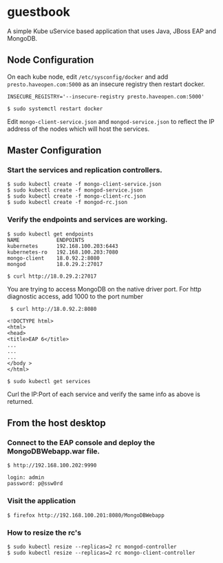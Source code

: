 # guestbook
A simple Kube uService based application that uses Java, JBoss EAP and MongoDB.

## Node Configuration

On each kube node, edit `/etc/sysconfig/docker` and add
`presto.haveopen.com:5000` as an insecure registry then 
restart docker.

`INSECURE_REGISTRY='--insecure-registry presto.haveopen.com:5000'`
 
`$ sudo systemctl restart docker`

Edit `mongo-client-service.json` and `mongod-service.json` to reflect 
the IP address of the nodes which will host the services.

## Master Configuration

### Start the services and replication controllers.

    $ sudo kubectl create -f mongo-client-service.json
    $ sudo kubectl create -f mongod-service.json
    $ sudo kubectl create -f mongo-client-rc.json
    $ sudo kubectl create -f mongod-rc.json

### Verify the endpoints and services are working.

    $ sudo kubectl get endpoints
    NAME            ENDPOINTS
    kubernetes      192.168.100.203:6443
    kubernetes-ro   192.168.100.203:7080
    mongo-client    18.0.92.2:8080
    mongod          18.0.29.2:27017

    $ curl http://18.0.29.2:27017

You are trying to access MongoDB on the native driver port. For http diagnostic access, add 1000 to the port number

     $ curl http://18.0.92.2:8080
    
    <!DOCTYPE html>
    <html>
    <head>
    <title>EAP 6</title>
    ...
    ...
    ...
    </body >
    </html>

    $ sudo kubectl get services

Curl the IP:Port of each service and verify the same info as above is returned.

## From the host desktop

### Connect to the EAP console and deploy the MongoDBWebapp.war file.

    $ http://192.168.100.202:9990

    login: admin
    password: p@ssw0rd

### Visit the application

    $ firefox http://192.168.100.201:8080/MongoDBWebapp

### How to resize the rc's

    $ sudo kubectl resize --replicas=2 rc mongod-controller
    $ sudo kubectl resize --replicas=2 rc mongo-client-controller

